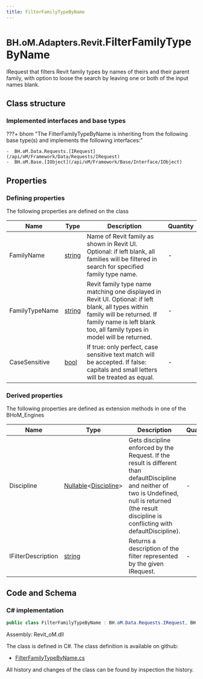 ```yaml
---
title: FilterFamilyTypeByName
---
```


# <small>BH.oM.Adapters.Revit.</small>**FilterFamilyTypeByName**

IRequest that filters Revit family types by names of theirs and their parent family, with option to loose the search by leaving one or both of the input names blank.

## Class structure

### Implemented interfaces and base types

???+ bhom "The FilterFamilyTypeByName is inheriting from the following base type(s) and implements the following interfaces:"

    -  BH.oM.Data.Requests.[IRequest](/api/oM/Framework/Data/Requests/IRequest)
    -  BH.oM.Base.[IObject](/api/oM/Framework/Base/Interface/IObject)


## Properties



### Defining properties

The following properties are defined on the class

| Name             | Type             | Description      | Quantity         |
|------------------|------------------|------------------|------------------|
| FamilyName | [string](https://learn.microsoft.com/en-us/dotnet/api/System.String?view=netstandard-2.0) | Name of Revit family as shown in Revit UI. Optional: if left blank, all families will be filtered in search for specified family type name. | - |
| FamilyTypeName | [string](https://learn.microsoft.com/en-us/dotnet/api/System.String?view=netstandard-2.0) | Revit family type name matching one displayed in Revit UI. Optional: if left blank, all types within family will be returned. If family name is left blank too, all family types in model will be returned. | - |
| CaseSensitive | [bool](https://learn.microsoft.com/en-us/dotnet/api/System.Boolean?view=netstandard-2.0) | If true: only perfect, case sensitive text match will be accepted. If false: capitals and small letters will be treated as equal. | - |


### Derived properties

The following properties are defined as extension methods in one of the BHoM_Engines

| Name             | Type             | Description      | Quantity         | Engine           |
|------------------|------------------|------------------|------------------|------------------|
| Discipline | [Nullable](https://learn.microsoft.com/en-us/dotnet/api/System.Nullable-1?view=netstandard-2.0)&lt;[Discipline](/api/oM/Adapter/Adapters.Revit/Enums/Discipline)&gt; | Gets discipline enforced by the Request. If the result is different than defaultDiscipline and neither of two is Undefined, null is returned (the result discipline is conflicting with defaultDiscipline). | - | Revit_Engine |
| IFilterDescription | [string](https://learn.microsoft.com/en-us/dotnet/api/System.String?view=netstandard-2.0) | Returns a description of the filter represented by the given IRequest. | - | Revit_Engine |


## Code and Schema

### C# implementation

``` C# title="C#"
public class FilterFamilyTypeByName : BH.oM.Data.Requests.IRequest, BH.oM.Base.IObject
```

Assembly: Revit_oM.dll

The class is defined in C#. The class definition is available on github:

- [FilterFamilyTypeByName.cs](https://github.com/BHoM/Revit_Toolkit/blob/develop/Revit_oM/Requests\FilterFamilyTypeByName.cs)

All history and changes of the class can be found by inspection the history.
